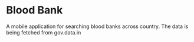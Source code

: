 # Blood Bank
A mobile application for searching blood banks across country. The data is being fetched from gov.data.in

